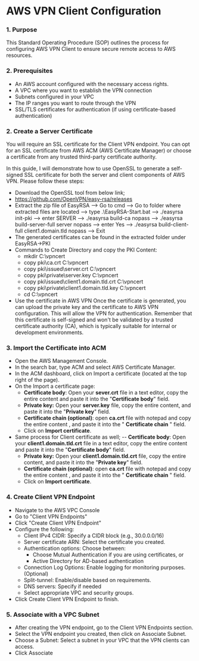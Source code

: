 # AWS VPN Client Configuration

### 1. Purpose
This Standard Operating Procedure (SOP) outlines the process for configuring AWS VPN Client to ensure secure remote access to AWS resources.

### 2. Prerequisites
- An AWS account configured with the necessary access rights.
- A VPC where you want to establish the VPN connection
- Subnets configured in your VPC
- The IP ranges you want to route through the VPN
- SSL/TLS certificates for authentication (if using certificate-based authentication)

### 2. Create a Server Certificate
You will require an SSL certificate for the Client VPN endpoint. You can opt for an SSL certificate from AWS ACM (AWS Certificate Manager) or choose a certificate from any trusted third-party certificate authority.

In this guide, I will demonstrate how to use OpenSSL to generate a self-signed SSL certificate for both the server and client components of AWS VPN. Please follow these steps:

- Download the OpenSSL tool from below link;
- https://github.com/OpenVPN/easy-rsa/releases
- Extract the zip file of EasyRSA --> Go to cmd --> Go to folder where extracted files are located --> type .\EasyRSA-Start.bat --> ./easyrsa init-pki --> enter SERVER --> ./easyrsa build-ca nopass --> ./easyrsa build-server-full server nopass --> enter Yes --> ./easyrsa build-client-full client1.domain.tld nopass --> Exit
- The generated certificates can be found in the extracted folder under EasyRSA->PKI
- Commands to Create Directory and copy the PKI Content:
  - mkdir C:\vpncert
  - copy pki\ca.crt C:\vpncert
  - copy pki\issued\server.crt C:\vpncert
  - copy pki\private\server.key C:\vpncert
  - copy pki\issued\client1.domain.tld.crt C:\vpncert
  - copy pki\private\client1.domain.tld.key C:\vpncert
  - cd C:\vpncert
 - Use the certificate in AWS VPN
Once the certificate is generated, you can upload the private key and the certificate to AWS VPN configuration. This will allow the VPN for authentication.
Remember that this certificate is self-signed and won't be validated by a trusted certificate authority (CA), which is typically suitable for internal or development environments.

### 3.	Import the Certificate into ACM
- Open the AWS Management Console.
- In the search bar, type ACM and select AWS Certificate Manager.
- In the ACM dashboard, click on Import a certificate (located at the top right of the page).
- On the Import a certificate page:
   - **Certificate body**: Open your **sever.crt** file in a text editor, copy the entire content and paste it into the "**Certificate body**" field.
   - **Private key:** Open your **server.key** file, copy the entire content, and paste it into the "**Private key**" field.
   - **Certificate chain (optional)**: open **ca.crt** file with notepad and copy the entire content , and paste it into the " **Certificate chain** " field.
   - Click on **Import certificate**.
 - Same process for Client certificate as well;
   -- **Certificate body**: Open your **client1.domain.tld.crt** file in a text editor, copy the entire content and paste it into the "**Certificate body**" field.
   - **Private key:** Open your **client1.domain.tld.crt** file, copy the entire content, and paste it into the "**Private key**" field.
   - **Certificate chain (optional)**: open **ca.crt** file with notepad and copy the entire content , and paste it into the " **Certificate chain** " field.
   - Click on **Import certificate**.

### 4.	Create Client VPN Endpoint
- Navigate to the AWS VPC Console
- Go to "Client VPN Endpoints"
- Click "Create Client VPN Endpoint"
- Configure the following:
    - Client IPv4 CIDR: Specify a CIDR block (e.g., 30.0.0.0/16)
    - Server certificate ARN: Select the certificate you created.
    - Authentication options: Choose between:
        - Choose Mutual Authentication if you are using certificates, or
        - Active Directory for AD-based authentication
    - Connection Log Options: Enable logging for monitoring purposes. (Optional)
    - Split-tunnel: Enable/disable based on requirements.
    - DNS servers: Specify if needed
    - Select appropriate VPC and security groups.
- Click Create Client VPN Endpoint to finish.
### 5.	Associate with a VPC Subnet
- After creating the VPN endpoint, go to the Client VPN Endpoints section.
- Select the VPN endpoint you created, then click on Associate Subnet.
- Choose a Subnet: Select a subnet in your VPC that the VPN clients can access.
- Click Associate








